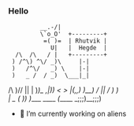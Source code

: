 ### Hello 

             __.-/|
             \`o_O'  +---------+
              =( )=  | Rhutvik |
                U|   |  Hegde  |
      /\  /\   / |   +---------+
     ) /^\) ^\/ _)\     |-|
     )   /^\/   _) \    |-|
     )   _ /  / _)  \___|_|
 /\  )/\/ ||  | )_)\_ _,|))
<  >      |(,,) )__)    /
 ||      /    \)_ _)\
 | \__ _(      )___) )____
  \____ _(_____ _;;;)__;;;)

- 🔭 I’m currently working on aliens
<!--
**RhutvikH/RhutvikH** is a ✨ _special_ ✨ repository because its `README.md` (this file) appears on your GitHub profile.

Here are some ideas to get you started:

- 🔭 I’m currently working on ...
- 🌱 I’m currently learning ...
- 👯 I’m looking to collaborate on ...
- 🤔 I’m looking for help with ...
- 💬 Ask me about ...
- 📫 How to reach me: ...
- 😄 Pronouns: ...
- ⚡ Fun fact: ...
-->
